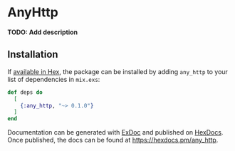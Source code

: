 # AnyHttp

**TODO: Add description**

## Installation

If [available in Hex](https://hex.pm/docs/publish), the package can be installed
by adding `any_http` to your list of dependencies in `mix.exs`:

```elixir
def deps do
  [
    {:any_http, "~> 0.1.0"}
  ]
end
```

Documentation can be generated with [ExDoc](https://github.com/elixir-lang/ex_doc)
and published on [HexDocs](https://hexdocs.pm). Once published, the docs can
be found at <https://hexdocs.pm/any_http>.

